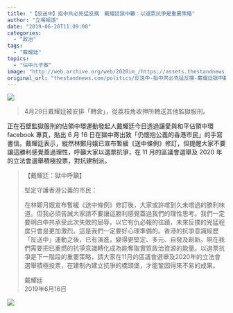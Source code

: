 ```yaml
---
title: "【反送中】指中共必兇猛反撲　戴耀廷獄中籲：以選票抗爭是重要策略"
author: "立場報道"
date: "2019-06-20T11:09:00"
categories:
  - "政治"
tags:
  - "戴耀廷"
topics:
  - "佔中九子案"
image: "http://web.archive.org/web/2020im_/https://assets.thestandnews.com/media/photos/IMG_5219_pRx1t.png"
original_url: "thestandnews.com/politics/反送中-指中共必兇猛反撲-戴耀廷獄中籲-以選票抗爭是重要策略"
---
```

![](http://web.archive.org/web/2020im_/https://assets.thestandnews.com/media/photos/IMG_5219_pRx1t.png)
> 4月29日戴耀廷被安排「轉倉」，從荔枝角收押所轉送其他監獄服刑。

正在石壁監獄服刑的佔領中環運動發起人戴耀廷今日透過讓愛與和平佔領中環 facebook 專頁，貼出 6 月 16 日在獄中寄出致「仍懷抱公義的香港市民」的手寫書信。戴耀廷表示，縱然林鄭月娥已宣布暫緩《送中條例》修訂，但提醒大家不要讓這勝利感覺蓋過理性，呼籲大家以選票抗爭，在 11 月的區議會選舉及 2020 年的立法會選舉積極投票，對抗建制派。

> 【戴耀廷：獄中呼籲】
> 
> 堅定守護香港公義的市民：
> 
> 在林鄭月娥宣布暫緩《送中條例》修訂後，大家或許嚐到久未嚐過的勝利味道。但我必須告誡大家請不要讓這勝利感覺蓋過我們的理性思考。我們一定要明白中共承受此次失敗的屈辱，以它有仇必報的往蹟，未來反撲的兇猛程度只會是更加激烈。這是我們一定要好心理準備的。香港的抗爭意識經歷「反送中」運動之後，已有演進，變得更堅定、多元、自發及創新。現在我們需要把已重燃的抗爭意識轉化成為能奪取實質政治資源的能量。以選票抗爭是下一階段的重要策略，請大家在11月的區議會選舉及2020年的立法會選舉積極投票，在建制內建立抗爭的橋頭堡，才能鞏固得來不易的成果。
> 
> 戴耀廷   
> 2019年6月16日

![](http://web.archive.org/web/2020im_/https://assets.thestandnews.com/media/photos/64837637_1575368695933651_6060548241655595008_n-1_6ddp0.jpg)